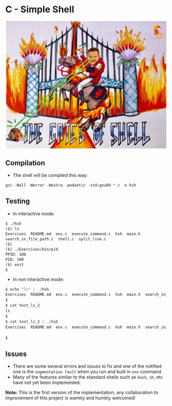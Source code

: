 # C - Simple Shell
![snaphot.PNG](./snapshot.PNG)
## Compilation
- The shell will be compiled this way:

```c 
gcc -Wall -Werror -Wextra -pedantic -std=gnu89 *.c -o hsh
```
## Testing
- In interactive mode:

```
$ ./hsh
($) ls
Exercises  README.md  env.c  execute_command.c  hsh  main.h  search_in_file_path.c  shell.c  split_line.c
($)
($) ./Exercises/bin/pid
PPID: 106
PID: 109
($) exit
$
```
- In non interactive mode:

```c
$ echo "ls" | ./hsh
Exercises  README.md  env.c  execute_command.c  hsh  main.h  search_in_file_path.c  shell.c  split_line.c
$
$ cat test_ls_2
ls
$
$ cat test_ls_2 | ./hsh
Exercises  README.md  env.c  execute_command.c  hsh  main.h  search_in_file_path.c  shell.c  split_line.c

$
```
## Issues
+ There are some several errors and issues to fix and one of the notified one is the `segmentation fault` when you run and built in `env` command.
+ Many of the features similar to the standard shells such as `bash`, `sh`, etc have not yet been implemented.

**Note:** This is the first version of the implementation, any collaboration to improvement of this project is warmly and humbly welcomed!
